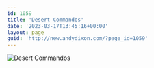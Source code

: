 ```yaml
---
id: 1059
title: 'Desert Commandos'
date: '2023-03-17T13:45:16+00:00'
layout: page
guid: 'http://new.andydixon.com/?page_id=1059'
---
```


![Desert Commandos](https://i0.wp.com/assets.g8x2.ldn.idrivee2-23.com/posters/Desert%20Commandos%2001.jpg?w=1200&ssl=1 "Desert Commandos")